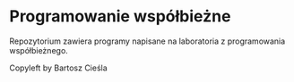 Programowanie współbieżne
=========================

Repozytorium zawiera programy napisane na laboratoria z programowania współbieżnego.

Copyleft by Bartosz Cieśla
